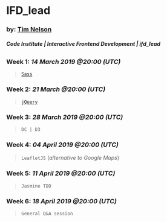 # IFD_lead

### by: [Tim Nelson](https://github.com/TravelTimN)
##### Code Institute | Interactive Frontend Development | *ifd_lead*

##
##

### **Week 1**: *14 March 2019 @20:00 (UTC)*
> [`Sass`](https://github.com/TravelTimN/ci-ifd-lead/blob/master/week1-sass/sass.md)

### **Week 2**: *21 March @20:00 (UTC)*
> [`jQuery`](https://github.com/TravelTimN/ci-ifd-lead/blob/master/week2-jquery/jquery.md)

### **Week 3**: *28 March 2019 @20:00 (UTC)*
> `DC | D3`

### **Week 4**: *04 April 2019 @20:00 (UTC)*
> `LeafletJS` (*alternative to Google Maps*)

### **Week 5**: *11 April 2019 @20:00 (UTC)*
> `Jasmine TDD`

### **Week 6**: *18 April 2019 @20:00 (UTC)*
> `General Q&A session`